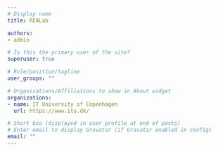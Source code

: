```yaml
---
# Display name
title: REALab

authors:
- admin

# Is this the primary user of the site?
superuser: true

# Role/position/tagline
user_groups: ""

# Organizations/Affiliations to show in About widget
organizations:
- name: IT University of Copenhagen
  url: https://www.itu.dk/

# Short bio (displayed in user profile at end of posts)
# Enter email to display Gravatar (if Gravatar enabled in Config)
email: ""
---
```

